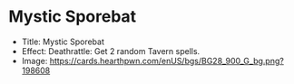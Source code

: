 # Mystic Sporebat
- Title:  Mystic Sporebat
- Effect:  Deathrattle: Get 2 random Tavern spells.
- Image:  https://cards.hearthpwn.com/enUS/bgs/BG28_900_G_bg.png?198608
